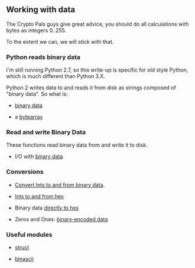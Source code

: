 ## Working with data

The Crypto Pals guys give great advice, you should do all calculations with bytes as integers 0..255.

To the extent we can, we will stick with that.

### Python reads binary data

I'm still running Python 2.7, so this write-up is specific for old style Python, which is much different than Python 3.X.

Python 2 writes data to and reads it from disk as strings composed of "binary data".  So what is:

* [binary data](files/BinaryData.md)

* a [bytearray](files/ByteArray.md)

### Read and write Binary Data

These functions read binary data from and write it to disk.

* I/O with [binary data](files/Binary-IO.md)

### Conversions

* [Convert Ints to and from binary data](files/Binary-Ints.md).

* [Ints to and from hex](files/Ints-Hex.md) 

* Binary data [directly to hex](files/Binary-Hex.md)

* Zeros and Ones:  [binary-encoded data](files/Binary-rep.md)

### Useful modules

* [struct](files/Struct.md)

* [binascii](files/BinAscii.md)
